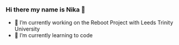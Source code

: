 ### Hi there my name is Nika 👋


- 🔭 I’m currently working on the Reboot Project with Leeds Trinity University
- 🌱 I’m currently learning to code
